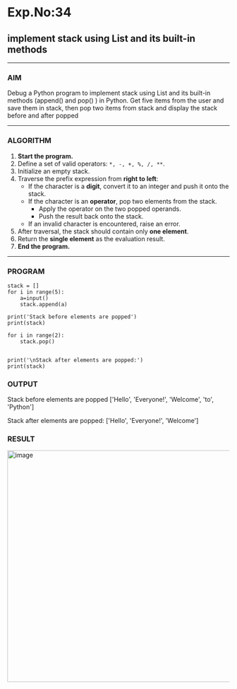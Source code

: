 # Exp.No:34  
## implement stack using List and its built-in methods

---

### AIM  
Debug a Python program to implement stack using List and its built-in methods (append() and pop() ) in Python.  Get five items from the user and save them in stack, then pop two items from stack and display the stack before and after popped

---

### ALGORITHM

1. **Start the program.**
2. Define a set of valid operators: `*, -, +, %, /, **`.
3. Initialize an empty stack.
4. Traverse the prefix expression from **right to left**:
   - If the character is a **digit**, convert it to an integer and push it onto the stack.
   - If the character is an **operator**, pop two elements from the stack.
     - Apply the operator on the two popped operands.
     - Push the result back onto the stack.
   - If an invalid character is encountered, raise an error.
5. After traversal, the stack should contain only **one element**.
6. Return the **single element** as the evaluation result.
7. **End the program.**

---

### PROGRAM

```
stack = []
for i in range(5):
    a=input()
    stack.append(a)

print('Stack before elements are popped')
print(stack)

for i in range(2):
    stack.pop()


print('\nStack after elements are popped:')
print(stack)

```


### OUTPUT

Stack before elements are popped
['Hello', 'Everyone!', 'Welcome', 'to', 'Python']

Stack after elements are popped:
['Hello', 'Everyone!', 'Welcome']

### RESULT

<img width="1119" height="524" alt="image" src="https://github.com/user-attachments/assets/16db5157-d1dc-440f-9d40-c138dc8f43a9" />
